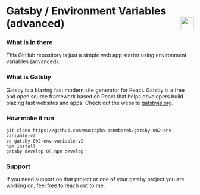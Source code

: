 # Gatsby / Environment Variables (advanced) <img valign="bottom" align="right" height="35px" widht="35px" src="https://www.gatsbyjs.org/gatsby-monogram.svg" />

### What is in there
This GitHub repository is just a simple web app starter using environment variables (advanced).


### What is Gatsby
Gatsby is a blazing fast modern site generator for React. Gatsby is a free and open source framework based on React that helps developers build blazing fast websites and apps. Check out the website [gatsbyjs.org](https://gatsbyjs.org).


### How make it run
```
git clone https://github.com/mustapha-benmbarek/gatsby-002-env-variable-v2
cd gatsby-002-env-variable-v2
npm install 
gatsby develop OR npm develop
```

### Support
If you need support on that project or one of your gatsby project you are working on, feel free to reach out to me.
